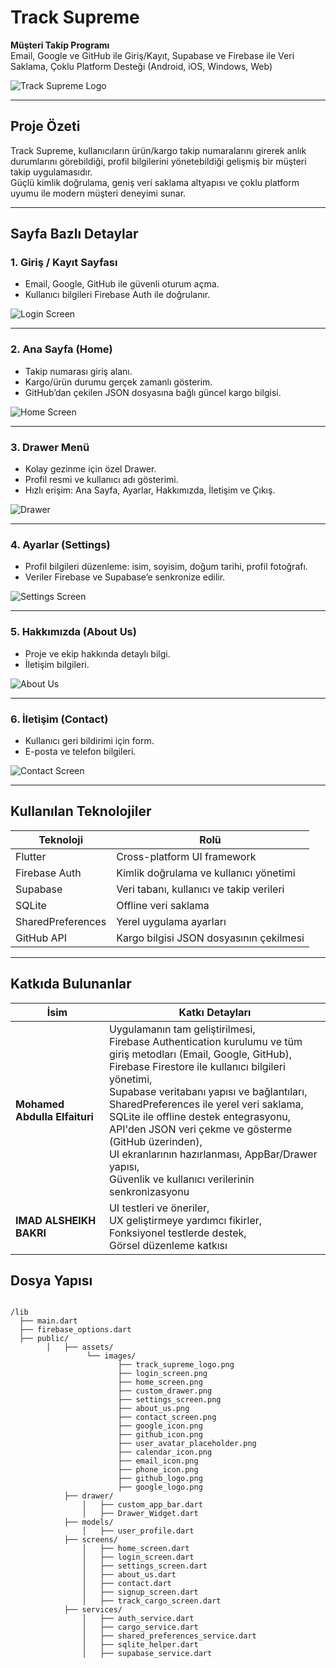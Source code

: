 # Track Supreme 

**Müşteri Takip Programı**  
Email, Google ve GitHub ile Giriş/Kayıt, Supabase ve Firebase ile Veri Saklama, Çoklu Platform Desteği (Android, iOS, Windows, Web)  

![Track Supreme Logo](assets/images/logo.png)

---

##  Proje Özeti

Track Supreme, kullanıcıların ürün/kargo takip numaralarını girerek anlık durumlarını görebildiği, profil bilgilerini yönetebildiği gelişmiş bir müşteri takip uygulamasıdır.  
Güçlü kimlik doğrulama, geniş veri saklama altyapısı ve çoklu platform uyumu ile modern müşteri deneyimi sunar.

---

##  Sayfa Bazlı Detaylar

### 1. Giriş / Kayıt Sayfası  
- Email, Google, GitHub ile güvenli oturum açma.  
- Kullanıcı bilgileri Firebase Auth ile doğrulanır.   

![Login Screen](assets/images/login_screen.png)

---

### 2. Ana Sayfa (Home)  
- Takip numarası giriş alanı.  
- Kargo/ürün durumu gerçek zamanlı gösterim.  
- GitHub’dan çekilen JSON dosyasına bağlı güncel kargo bilgisi.  

![Home Screen](assets/images/home_screen.png)

---

### 3. Drawer Menü  
- Kolay gezinme için özel Drawer.  
- Profil resmi ve kullanıcı adı gösterimi.  
- Hızlı erişim: Ana Sayfa, Ayarlar, Hakkımızda, İletişim ve Çıkış.  

![Drawer](assets/images/custom_drawer.png)

---

### 4. Ayarlar (Settings)  
- Profil bilgileri düzenleme: isim, soyisim, doğum tarihi, profil fotoğrafı.  
- Veriler Firebase ve Supabase’e senkronize edilir.  

![Settings Screen](assets/images/settings_screen.png)

---

### 5. Hakkımızda (About Us)  
- Proje ve ekip hakkında detaylı bilgi.  
- İletişim bilgileri.  

![About Us](assets/images/about_us.png)

---

### 6. İletişim (Contact)  
- Kullanıcı geri bildirimi için form.  
- E-posta ve telefon bilgileri.  

![Contact Screen](assets/images/contact_screen.png)

---

##  Kullanılan Teknolojiler

| Teknoloji         | Rolü                                   |
|-------------------|---------------------------------------|
| Flutter           | Cross-platform UI framework            |
| Firebase Auth     | Kimlik doğrulama ve kullanıcı yönetimi|
| Supabase          | Veri tabanı, kullanıcı ve takip verileri |
| SQLite            | Offline veri saklama                    |
| SharedPreferences | Yerel uygulama ayarları                 |
| GitHub API        | Kargo bilgisi JSON dosyasının çekilmesi |

---

##  Katkıda Bulunanlar

| İsim                        | Katkı Detayları |
|-----------------------------|----------------|
| **Mohamed Abdulla Elfaituri** |  Uygulamanın tam geliştirilmesi, <br>  Firebase Authentication kurulumu ve tüm giriş metodları (Email, Google, GitHub), <br>  Firebase Firestore ile kullanıcı bilgileri yönetimi, <br>  Supabase veritabanı yapısı ve bağlantıları, <br>  SharedPreferences ile yerel veri saklama, <br>  SQLite ile offline destek entegrasyonu, <br> API'den JSON veri çekme ve gösterme (GitHub üzerinden), <br>  UI ekranlarının hazırlanması, AppBar/Drawer yapısı, <br>  Güvenlik ve kullanıcı verilerinin senkronizasyonu |
| **IMAD ALSHEIKH BAKRI** |  UI testleri ve öneriler, <br>  UX geliştirmeye yardımcı fikirler, <br>  Fonksiyonel testlerde destek, <br>  Görsel düzenleme katkısı |


##  Dosya Yapısı

```plaintext

/lib
  ├── main.dart
  ├── firebase_options.dart
  ├── public/
        │   ├── assets/
                 └── images/
                        ├── track_supreme_logo.png
                        ├── login_screen.png
                        ├── home_screen.png
                        ├── custom_drawer.png
                        ├── settings_screen.png
                        ├── about_us.png
                        ├── contact_screen.png
                        ├── google_icon.png
                        ├── github_icon.png
                        ├── user_avatar_placeholder.png
                        ├── calendar_icon.png
                        ├── email_icon.png
                        ├── phone_icon.png
                        ├── github_logo.png
                        ├── google_logo.png
            ├── drawer/
                │   ├── custom_app_bar.dart
                │   ├── Drawer_Widget.dart
            ├── models/
                │   ├── user_profile.dart
            ├── screens/
                │   ├── home_screen.dart
                │   ├── login_screen.dart
                │   ├── settings_screen.dart
                │   ├── about_us.dart
                │   ├── contact.dart
                │   ├── signup_screen.dart
                │   ├── track_cargo_screen.dart
            ├── services/
                │   ├── auth_service.dart
                │   ├── cargo_service.dart
                │   ├── shared_preferences_service.dart
                │   ├── sqlite_helper.dart
                │   ├── supabase_service.dart
      